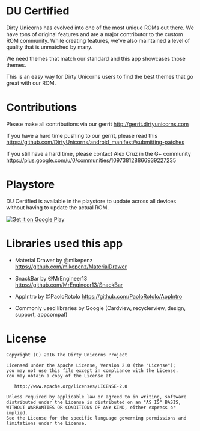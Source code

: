 # DU Certified

Dirty Unicorns has evolved into one of the most unique ROMs out there. We have tons of original features and are a major contributor to the custom ROM community. While creating features, we've also maintained a level of quality that is unmatched by many.

We need themes that match our standard and this app showcases those themes.

This is an easy way for Dirty Unicorns users to find the best themes that go great with our ROM.


# Contributions

Please make all contributions via our gerrit
http://gerrit.dirtyunicorns.com

If you have a hard time pushing to our gerrit, please read this
https://github.com/DirtyUnicorns/android_manifest#submitting-patches

If you still have a hard time, please contact Alex Cruz in the G+ community
https://plus.google.com/u/0/communities/109738128866939227235


# Playstore

DU Certified is available in the playstore to update across all devices without having to update the actual ROM.

<a href="https://play.google.com/store/apps/details?id=com.dirtyunicorns.certified">
  <img alt="Get it on Google Play"
       src="http://i.imgur.com/R2JDuMN.png" />
</a>


# Libraries used this app

- Material Drawer by @mikepenz
https://github.com/mikepenz/MaterialDrawer

- SnackBar by @MrEngineer13
https://github.com/MrEngineer13/SnackBar

- AppIntro by @PaoloRotolo
https://github.com/PaoloRotolo/AppIntro

- Commonly used libraries by Google
(Cardview, recyclerview, design, support, appcompat)


# License

    Copyright (C) 2016 The Dirty Unicorns Project

    Licensed under the Apache License, Version 2.0 (the "License");
    you may not use this file except in compliance with the License.
    You may obtain a copy of the License at

       http://www.apache.org/licenses/LICENSE-2.0

    Unless required by applicable law or agreed to in writing, software
    distributed under the License is distributed on an "AS IS" BASIS,
    WITHOUT WARRANTIES OR CONDITIONS OF ANY KIND, either express or implied.
    See the License for the specific language governing permissions and
    limitations under the License.
